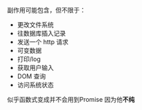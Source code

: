 副作用可能包含，但不限于：
* 更改文件系统
* 往数据库插入记录
* 发送一个 http 请求
* 可变数据
* 打印/log
* 获取用户输入
* DOM 查询
* 访问系统状态

似乎函数式变成并不会用到Promise 因为他**不纯**